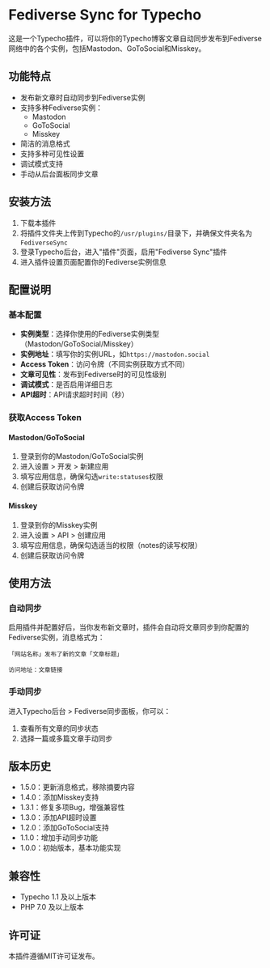 # Fediverse Sync for Typecho

这是一个Typecho插件，可以将你的Typecho博客文章自动同步发布到Fediverse网络中的各个实例，包括Mastodon、GoToSocial和Misskey。

## 功能特点

- 发布新文章时自动同步到Fediverse实例
- 支持多种Fediverse实例：
  - Mastodon
  - GoToSocial
  - Misskey
- 简洁的消息格式
- 支持多种可见性设置
- 调试模式支持
- 手动从后台面板同步文章

## 安装方法

1. 下载本插件
2. 将插件文件夹上传到Typecho的`/usr/plugins/`目录下，并确保文件夹名为`FediverseSync`
3. 登录Typecho后台，进入"插件"页面，启用"Fediverse Sync"插件
4. 进入插件设置页面配置你的Fediverse实例信息

## 配置说明

### 基本配置

- **实例类型**：选择你使用的Fediverse实例类型（Mastodon/GoToSocial/Misskey）
- **实例地址**：填写你的实例URL，如`https://mastodon.social`
- **Access Token**：访问令牌（不同实例获取方式不同）
- **文章可见性**：发布到Fediverse时的可见性级别
- **调试模式**：是否启用详细日志
- **API超时**：API请求超时时间（秒）

### 获取Access Token

#### Mastodon/GoToSocial
1. 登录到你的Mastodon/GoToSocial实例
2. 进入设置 > 开发 > 新建应用
3. 填写应用信息，确保勾选`write:statuses`权限
4. 创建后获取访问令牌

#### Misskey
1. 登录到你的Misskey实例
2. 进入设置 > API > 创建应用
3. 填写应用信息，确保勾选适当的权限（notes的读写权限）
4. 创建后获取访问令牌

## 使用方法

### 自动同步

启用插件并配置好后，当你发布新文章时，插件会自动将文章同步到你配置的Fediverse实例，消息格式为：

```
「网站名称」发布了新的文章「文章标题」

访问地址：文章链接
```

### 手动同步

进入Typecho后台 > Fediverse同步面板，你可以：
1. 查看所有文章的同步状态
2. 选择一篇或多篇文章手动同步

## 版本历史

- 1.5.0：更新消息格式，移除摘要内容
- 1.4.0：添加Misskey支持
- 1.3.1：修复多项Bug，增强兼容性
- 1.3.0：添加API超时设置
- 1.2.0：添加GoToSocial支持
- 1.1.0：增加手动同步功能
- 1.0.0：初始版本，基本功能实现

## 兼容性

- Typecho 1.1 及以上版本
- PHP 7.0 及以上版本

## 许可证

本插件遵循MIT许可证发布。 